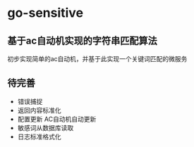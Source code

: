 # go-sensitive
## 基于ac自动机实现的字符串匹配算法
初步实现简单的ac自动机，并基于此实现一个关键词匹配的微服务

## 待完善

* 错误捕捉 
* 返回内容标准化
* 配置更新 AC自动机自动更新
* 敏感词从数据库读取
* 日志标准格式化